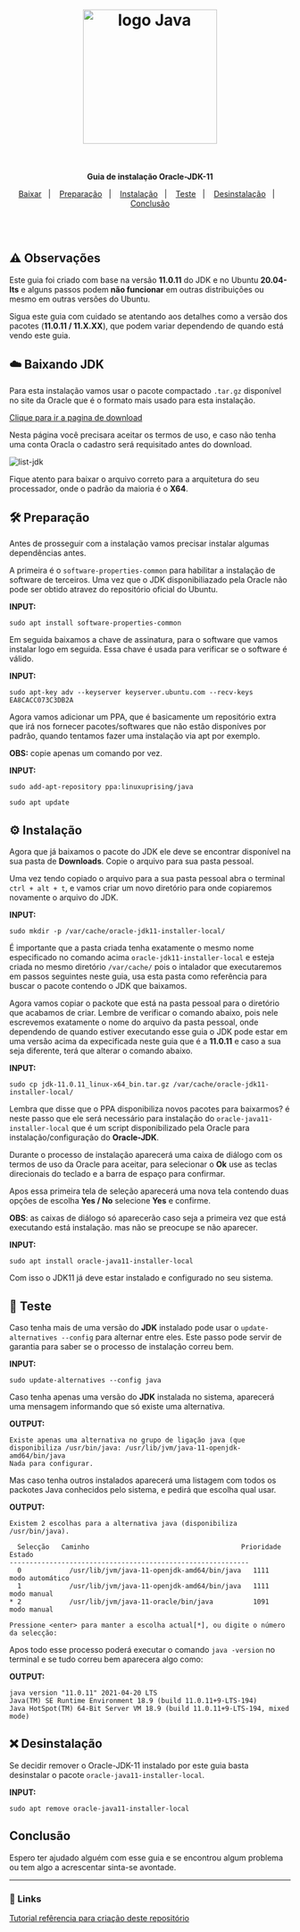 <h1 align="center">
  <img src="https://user-images.githubusercontent.com/36782514/118198660-bb0f5300-b427-11eb-80a2-091c733366e1.png" alt="logo Java" width="240">
</h1>
<br>

<p align="center"><b>Guia de instalação Oracle-JDK-11</b></p>

<p  align="center">
  <a href="#Baixando-JDK">Baixar</a>&nbsp;&nbsp;&nbsp;|&nbsp;&nbsp;&nbsp;
  <a href="#Preparação">Preparação</a>&nbsp;&nbsp;&nbsp;|&nbsp;&nbsp;&nbsp;
  <a href="#Instalação">Instalação</a>&nbsp;&nbsp;&nbsp;|&nbsp;&nbsp;&nbsp;
  <a href="#Teste">Teste</a>&nbsp;&nbsp;&nbsp;|&nbsp;&nbsp;&nbsp;
  <a href="#Desinstalação">Desinstalação</a>&nbsp;&nbsp;&nbsp;|&nbsp;&nbsp;&nbsp;
  <a href="#Conclusão">Conclusão</a>
</p>

<br>
<br>

## ⚠️ Observações

Este guia foi criado com base na versão **11.0.11** do JDK e no Ubuntu **20.04-lts** e alguns passos podem **não funcionar** em outras distribuições ou mesmo em outras versões do Ubuntu.

Sigua este guia com cuidado se atentando aos detalhes como a versão dos pacotes (**11.0.11 / 11.X.XX**), que podem variar dependendo de quando está vendo este guia.

## ☁️ Baixando JDK
Para esta instalação vamos usar o pacote compactado ``.tar.gz`` disponível no site da Oracle que é o formato mais usado para esta instalação.

[Clique para ir a pagina de download](https://www.oracle.com/java/technologies/javase-jdk11-downloads.html)

Nesta página você precisara aceitar os termos de uso, e caso não tenha uma conta Oracla o cadastro será requisitado antes do download.

![list-jdk](https://user-images.githubusercontent.com/36782514/118189336-03bf1000-b418-11eb-9f71-b575c604e9e6.JPG)

Fique atento para baixar o arquivo correto para a arquitetura do seu processador, onde o padrão da maioria é o **X64**.

## 🛠️ Preparação

Antes de prosseguir com a instalação vamos precisar instalar algumas dependências antes.

A primeira é o ``software-properties-common`` para habilitar a instalação de software de terceiros. Uma vez que o JDK disponibiliazado pela Oracle não pode ser obtido atravez do repositório oficial do Ubuntu.

**INPUT:**
```
sudo apt install software-properties-common
```

Em seguida baixamos a chave de assinatura, para o software que vamos instalar logo em seguida. Essa chave é usada para verificar se o software é válido.

**INPUT:**
```
sudo apt-key adv --keyserver keyserver.ubuntu.com --recv-keys EA8CACC073C3DB2A
```

Agora vamos adicionar um PPA, que é basicamente um repositório extra que irá nos fornecer pacotes/softwares que não estão disponíves por padrão, quando tentamos fazer uma instalação via apt por exemplo.

**OBS:** copie apenas um comando por vez.

**INPUT:**
```
sudo add-apt-repository ppa:linuxuprising/java

sudo apt update
```

## ⚙️ Instalação
Agora que já baixamos o pacote do JDK ele deve se encontrar disponível na sua pasta de **Downloads**. Copie o arquivo para sua pasta pessoal.

Uma vez tendo copiado o arquivo para a sua pasta pessoal abra o terminal ``ctrl + alt + t``, e vamos criar um novo diretório para onde copiaremos novamente o arquivo do JDK.

**INPUT:**
```
sudo mkdir -p /var/cache/oracle-jdk11-installer-local/
```

É importante que a pasta criada tenha exatamente o mesmo nome especificado no comando acima ``oracle-jdk11-installer-local`` e esteja criada no mesmo diretório ``/var/cache/`` pois o intalador que executaremos em passos seguintes neste guia, usa esta pasta como referência para buscar o pacote contendo o JDK que baixamos.

Agora vamos copiar o packote que está na pasta pessoal para o diretório que acabamos de criar. Lembre de verificar o comando abaixo, pois nele escrevemos exatamente o nome do arquivo da pasta pessoal, onde dependendo de quando estiver executando esse guia o JDK pode estar em uma versão acima da expecificada neste guia que é a **11.0.11** e caso a sua seja diferente, terá que alterar o comando abaixo.

**INPUT:**
```
sudo cp jdk-11.0.11_linux-x64_bin.tar.gz /var/cache/oracle-jdk11-installer-local/
```

Lembra que disse que o PPA disponibiliza novos pacotes para baixarmos? é neste passo que ele será necessário para instalação do ```oracle-java11-installer-local``` que é um script disponibilizado pela Oracle para instalação/configuração do **Oracle-JDK**.

Durante o processo de instalação aparecerá uma caixa de diálogo com os termos de uso da Oracle para aceitar, para selecionar o **Ok** use as teclas direcionais do teclado e a barra de espaço para confirmar. 

Apos essa primeira tela de seleção aparecerá uma nova tela contendo duas opções de escolha **Yes / No** selecione **Yes** e confirme.

**OBS**: as caixas de diálogo só aparecerão caso seja a primeira vez que está executando está instalação. mas não se preocupe se não aparecer.

**INPUT:**
```
sudo apt install oracle-java11-installer-local
```

Com isso o JDK11 já deve estar instalado e configurado no seu sistema.

## 🧪 Teste
Caso tenha mais de uma versão do **JDK** instalado pode usar o ``update-alternatives --config`` para alternar entre eles. Este passo pode servir de garantia para saber se o processo de instalação correu bem.

**INPUT:**
```
sudo update-alternatives --config java
```

Caso tenha apenas uma versão do **JDK** instalada no sistema, aparecerá uma mensagem informando que só existe uma alternativa.

**OUTPUT:**
```
Existe apenas uma alternativa no grupo de ligação java (que disponibiliza /usr/bin/java: /usr/lib/jvm/java-11-openjdk-amd64/bin/java
Nada para configurar.
```

Mas caso tenha outros instalados aparecerá uma listagem com todos os packotes Java conhecidos pelo sistema, e pedirá que escolha qual usar.

**OUTPUT:**
```
Existem 2 escolhas para a alternativa java (disponibiliza /usr/bin/java).

  Selecção   Caminho                                      Prioridade Estado
------------------------------------------------------------
  0            /usr/lib/jvm/java-11-openjdk-amd64/bin/java   1111      modo automático
  1            /usr/lib/jvm/java-11-openjdk-amd64/bin/java   1111      modo manual
* 2            /usr/lib/jvm/java-11-oracle/bin/java          1091      modo manual

Pressione <enter> para manter a escolha actual[*], ou digite o número da selecção:
```

Apos todo esse processo poderá executar o comando ``java -version`` no terminal e se tudo correu bem aparecera algo como:

**OUTPUT:**
```
java version "11.0.11" 2021-04-20 LTS
Java(TM) SE Runtime Environment 18.9 (build 11.0.11+9-LTS-194)
Java HotSpot(TM) 64-Bit Server VM 18.9 (build 11.0.11+9-LTS-194, mixed mode)
```

## ❌ Desinstalação
Se decidir remover o Oracle-JDK-11 instalado por este guia basta desinstalar o pacote ``oracle-java11-installer-local``.

**INPUT:**
```
sudo apt remove oracle-java11-installer-local
```

## Conclusão
Espero ter ajudado alguém com esse guia e se encontrou algum problema ou tem algo a acrescentar sinta-se avontade.

<hr />

### 🔗 Links
[Tutorial refêrencia para criação deste repositório](https://www.digitalocean.com/community/tutorials/how-to-install-java-with-apt-on-ubuntu-20-04)

